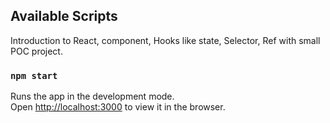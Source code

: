 ## Available Scripts

Introduction to React, component, Hooks like state, Selector, Ref with small POC project.

### `npm start`

Runs the app in the development mode.<br />
Open [http://localhost:3000](http://localhost:3000) to view it in the browser.

